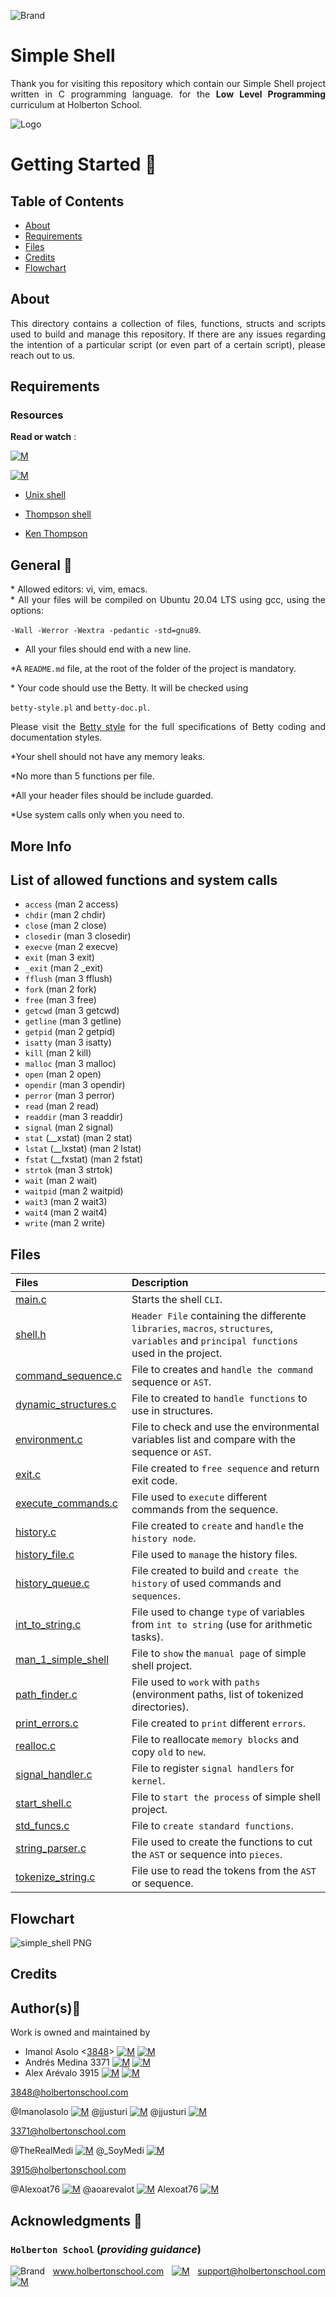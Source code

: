 ![Brand](https://assets.website-files.com/6105315644a26f77912a1ada/610540e8b4cd6969794fe673_Holberton_School_logo-04-04.svg)

# Simple Shell
<div style="text-align: justify">

Thank you for visiting this repository which contain our Simple Shell project written in C programming language. for the
**Low Level Programming** curriculum at Holberton School.

![Logo](https://www.howtogeek.com/wp-content/uploads/2021/05/laptop-with-terminal-big.png?height=200p&trim=2,2,2,50)

# Getting Started :running:
<div style="text-align: justify">

## Table of Contents
* [About](#about)
* [Requirements](#requirements)
* [Files](#files)
* [Credits](#credits)
* [Flowchart](#flowchart)


## About
This directory contains a collection of files, functions, structs and scripts used to build and manage this repository. If there are any issues regarding the intention of a particular script (or even part of a certain script), please reach out to us.

	
## Requirements 

### Resources

**Read or watch** :

[![M](https://upload.wikimedia.org/wikipedia/commons/thumb/2/2f/Google_2015_logo.svg/80px-Google_2015_logo.svg.png)](https://www.google.com/search?q=Writing+a+shell+in+C&sa=X&ved=2ahUKEwi6vIn-nrr0AhWbTDABHUjrAxwQ1QJ6BAgLEAE&biw=1378&bih=708&dpr=1.25)

[![M](https://upload.wikimedia.org/wikipedia/commons/thumb/e/e1/Logo_of_YouTube_%282015-2017%29.svg/70px-Logo_of_YouTube_%282015-2017%29.svg.png)](https://www.youtube.com/watch?v=z4LEuxMGGs8)

* [Unix shell](https://en.wikipedia.org/wiki/Unix_shell)

* [Thompson shell](https://en.wikipedia.org/wiki/Thompson_shell)

* [Ken Thompson](https://en.wikipedia.org/wiki/Ken_Thompson)


## General :page_with_curl:
<div style="text-align: justify">
* Allowed editors: vi, vim, emacs. </div>
<div style="text-align: justify">
* All your files will be compiled on Ubuntu 20.04 LTS using gcc, using the options:

`-Wall -Werror -Wextra -pedantic -std=gnu89`. </div>
<div style="text-align: justify">

* All your files should end with a new line.

*A `README.md` file, at the root of the folder of the project is mandatory. </div>

<div style="text-align: justify">
* Your code should use the Betty. It will be checked using</div>

`betty-style.pl` and `betty-doc.pl`.</div>

Please visit the [Betty style](https://github.com/holbertonschool/Betty/wiki) for the full specifications of Betty coding and documentation styles.

*Your shell should not have any memory leaks.

*No more than 5 functions per file.

*All your header files should be include guarded.

*Use system calls only when you need to.


## **More Info**

## List of allowed functions and system calls

* `access` (man 2 access)
* `chdir` (man 2 chdir)
* `close` (man 2 close)
* `closedir` (man 3 closedir)
* `execve` (man 2 execve)
* `exit` (man 3 exit)
* `_exit` (man 2 _exit)
* `fflush` (man 3 fflush)
* `fork` (man 2 fork)
* `free` (man 3 free)
* `getcwd` (man 3 getcwd)
* `getline` (man 3 getline)
* `getpid` (man 2 getpid)
* `isatty` (man 3 isatty)
* `kill` (man 2 kill)
* `malloc` (man 3 malloc)
* `open` (man 2 open)
* `opendir` (man 3 opendir)
* `perror` (man 3 perror)
* `read` (man 2 read)
* `readdir` (man 3 readdir)
* `signal` (man 2 signal)
* `stat` (__xstat) (man 2 stat)
* `lstat` (__lxstat) (man 2 lstat)
* `fstat` (__fxstat) (man 2 fstat)
* `strtok` (man 3 strtok)
* `wait` (man 2 wait)
* `waitpid` (man 2 waitpid)
* `wait3` (man 2 wait3)
* `wait4` (man 2 wait4)
* `write` (man 2 write)

## Files 


| Files | Description |
| :---  | :--- |
| [main.c](./main.c) | Starts the shell `CLI`.  |
| [shell.h](./shell.h)| `Header File` containing the differente `libraries`, `macros`, `structures`, `variables` and `principal functions` used in the project.|
| [command_sequence.c](./command_sequence.c)| File to creates and `handle the command` sequence or `AST`.|
| [dynamic_structures.c](./dynamic_structures.c)| File to created to `handle functions` to use in structures.|
| [environment.c](./environment.c)| File to check and use the environmental variables list and compare with the sequence or `AST`.|
| [exit.c](./exit.c)| File created to `free sequence` and return exit code.|
| [execute_commands.c](./execute_commands.c)| File used to `execute` different commands from the sequence.|
| [history.c](./history.c)| File created to `create` and `handle` the `history node`.|
| [history_file.c](./history_file.c)| File used to `manage` the history files.|
| [history_queue.c](./history_queue.c)| File created to build and `create the history` of used commands and `sequences`.|
| [int_to_string.c](./int_to_string.c)| File used to change `type` of variables from `int to string` (use for arithmetic tasks).|
| [man_1_simple_shell](./man_1_simple_shell)| File to `show` the `manual page` of simple shell project.|
| [path_finder.c](./path_finder.c)| File used to `work` with `paths` (environment paths, list of tokenized directories).|
| [print_errors.c](./print_errors.c)| File created to `print` different `errors`.|
| [realloc.c](./realloc.c)| File to reallocate `memory blocks` and copy `old` to `new`.|
| [signal_handler.c](./signal_handler.c)| File to register `signal handlers` for `kernel`.|
| [start_shell.c](./start_shell.c)| File to `start the process` of simple shell project.|
| [std_funcs.c](./std_funcs.c)| File to `create standard functions`.|
| [string_parser.c](./string_parser.c)| File used to create the functions to cut the `AST` or sequence into `pieces`.|
| [tokenize_string.c](./tokenize_string.c)| File use to read the tokens from the `AST` or sequence.|


## Flowchart
![simple_shell PNG](https://user-images.githubusercontent.com/86312558/145315217-4223dcec-460e-4538-9846-e704a953364c.png)







## Credits

## Author(s):blue_book:

Work is owned and maintained by
* Imanol Asolo <[3848](3848@holbertonschool.com)> [![M](https://upload.wikimedia.org/wikipedia/commons/thumb/9/91/Octicons-mark-github.svg/25px-Octicons-mark-github.svg.png)](https://github.com/Imanolasolo) [![M](https://upload.wikimedia.org/wikipedia/fr/thumb/c/c8/Twitter_Bird.svg/25px-Twitter_Bird.svg.png)](https://twitter.com/jjusturi)
* Andrés Medina 3371 [![M](https://upload.wikimedia.org/wikipedia/commons/thumb/9/91/Octicons-mark-github.svg/25px-Octicons-mark-github.svg.png)](https://github.com/TheRealMedi) [![M](https://upload.wikimedia.org/wikipedia/fr/thumb/c/c8/Twitter_Bird.svg/25px-Twitter_Bird.svg.png)](https://twitter.com/_SoyMedi)
* Alex Arévalo 3915 [![M](https://upload.wikimedia.org/wikipedia/commons/thumb/9/91/Octicons-mark-github.svg/25px-Octicons-mark-github.svg.png)](https://github.com/Alexoat76) [![M](https://upload.wikimedia.org/wikipedia/fr/thumb/c/c8/Twitter_Bird.svg/25px-Twitter_Bird.svg.png)](https://twitter.com/aoarevalot)

3848@holbertonschool.com

@Imanolasolo [![M](https://upload.wikimedia.org/wikipedia/commons/thumb/9/91/Octicons-mark-github.svg/25px-Octicons-mark-github.svg.png)](https://github.com/Imanolasolo)
@jjusturi [![M](https://upload.wikimedia.org/wikipedia/fr/thumb/c/c8/Twitter_Bird.svg/25px-Twitter_Bird.svg.png)](https://twitter.com/jjusturi)
@jjusturi [![M](https://upload.wikimedia.org/wikipedia/commons/thumb/c/ca/LinkedIn_logo_initials.png/25px-LinkedIn_logo_initials.png)](https://www.linkedin.com/in/imanol-asolo-5ba9b42a/)


<3371@holbertonschool.com>

@TheRealMedi [![M](https://upload.wikimedia.org/wikipedia/commons/thumb/9/91/Octicons-mark-github.svg/25px-Octicons-mark-github.svg.png)](https://github.com/TheRealMedi)
@_SoyMedi [![M](https://upload.wikimedia.org/wikipedia/fr/thumb/c/c8/Twitter_Bird.svg/25px-Twitter_Bird.svg.png)](https://twitter.com/_SoyMedi)


<3915@holbertonschool.com>

@Alexoat76 [![M](https://upload.wikimedia.org/wikipedia/commons/thumb/9/91/Octicons-mark-github.svg/25px-Octicons-mark-github.svg.png)](https://github.com/Alexoat76)
@aoarevalot [![M](https://upload.wikimedia.org/wikipedia/fr/thumb/c/c8/Twitter_Bird.svg/25px-Twitter_Bird.svg.png)](https://twitter.com/aoarevalot)
Alexoat76 [![M](https://upload.wikimedia.org/wikipedia/commons/thumb/c/ca/LinkedIn_logo_initials.png/25px-LinkedIn_logo_initials.png)](https://www.linkedin.com/in/Alexoat76/)


## Acknowledgments :mega: 

### **`Holberton School`** (*providing guidance*)
	
![Brand](https://avatars.githubusercontent.com/u/13408012?s=50&v=4)
www.holbertonschool.com [![M](https://upload.wikimedia.org/wikipedia/commons/thumb/6/65/Crystal_Clear_app_Internet_Connection_Tools.svg/30px-Crystal_Clear_app_Internet_Connection_Tools.svg.png)](https://www.holbertonschool.com/)
	support@holbertonschool.com [![M](https://upload.wikimedia.org/wikipedia/commons/thumb/4/4e/Mail_%28iOS%29.svg/25px-Mail_%28iOS%29.svg.png)](https://github.com/holbertonschool#:~:text=support%40holbertonschool.com)
